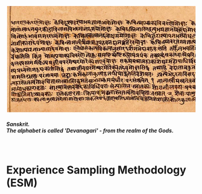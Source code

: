 <p align="center"> <img width="500" src="esm1.jpeg" alt="sanskrit"> </p>

##### *Sanskrit.*<br>*The alphabet is called 'Devanagari' - from the realm of the Gods.*
<br>


# Experience Sampling Methodology (ESM)
